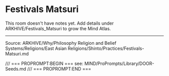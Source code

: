 # Festivals Matsuri

This room doesn't have notes yet. Add details under ARKHIVE/Festivals_Matsuri to grow the Mind Atlas.

---
Source: ARKHIVE/Why/Philosophy Religion and Belief Systems/Religions/East Asian Religions/Shinto/Practices/Festivals-Matsuri.md

/// === PROPROMPT:BEGIN ===
see: MIND/ProPrompts/Library/DOOR-Seeds.md
/// === PROPROMPT:END ===
